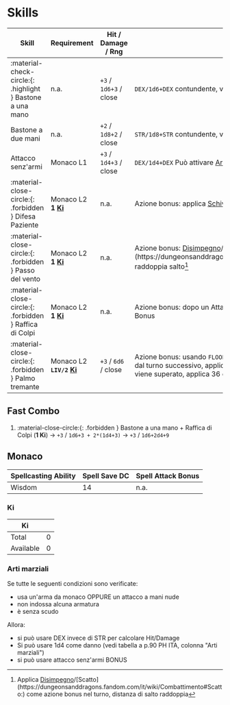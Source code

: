 # Skills

| Skill                    | Requirement | Hit / Damage / Rng      | Note                     |
| ------------------------ | ----------- | ----------------- | ------------------------ |
| :material-check-circle:{: .highlight } Bastone a una mano | n.a. | `+3` / `1d6+3` / close | `DEX/1d6+DEX` contundente, versatile, Può attivare [Arti marziali](#arti-marziali) |
| Bastone a due mani       | n.a.        | `+2` / `1d8+2` / close | `STR/1d8+STR` contundente, versatile |
| Attacco senz'armi        | Monaco L1   | `+3` / `1d4+3` / close | `DEX/1d4+DEX` Può attivare [Arti marziali](#arti-marziali) |
| :material-close-circle:{: .forbidden } Difesa Paziente | Monaco L2<br>__1 [Ki](#ki)__ | n.a. | Azione bonus: applica [Schivata](https://dungeonsanddragons.fandom.com/it/wiki/Combattimento#Schivata:) a sé stesso. |
| :material-close-circle:{: .forbidden } Passo del vento | Monaco L2<br>__1 [Ki](#ki)__ | n.a. | Azione bonus: [Disimpegno](https://dungeonsanddragons.fandom.com/it/wiki/Combattimento#Disimpegno:)/[Scatto](https://dungeonsanddragons.fandom.com/it/wiki/Combattimento#Scatto:), raddoppia salto[^1] |
| :material-close-circle:{: .forbidden } Raffica di Colpi | Monaco L2<br>__1 [Ki](#ki)__ | n.a. | Azione bonus: dopo un Attacco, esegui 2 Attacco senz'armi come azione Bonus |
| :material-close-circle:{: .forbidden } Palmo tremante | Monaco L2<br>__`LIV/2` [Ki](#ki)__ | `+3` / `6d6` / close | Azione bonus: usando `FLOOR(LIV/2)` KI può toccare l'obiettivo e, a partire dal turno successivo, applicare danni come azione extra. Se il tiro salvezza viene superato, applica 36 danni; se fallisce, `6d6` danni. |

## Fast Combo

1. :material-close-circle:{: .forbidden } Bastone a una mano + Raffica di Colpi (__1 Ki__) &rarr; `+3` / `1d6+3 + 2*(1d4+3)` &rarr; `+3` / `1d6+2d4+9`

## Monaco

| Spellcasting Ability | Spell Save DC | Spell Attack Bonus |
| -------------------- | ------------- | ------------------ |
| Wisdom               | 14            | n.a.               |

### Ki

| Ki          |     |
| ----------- | --- |
| Total       | 0   |
| Available   | 0   |

### Arti marziali

Se tutte le seguenti condizioni sono verificate:

- usa un'arma da monaco OPPURE un attacco a mani nude
- non indossa alcuna armatura
- è senza scudo

Allora:

- si può usare DEX invece di STR per calcolare Hit/Damage
- Si può usare 1d4 come danno (vedi tabella a p.90 PH ITA, colonna "Arti marziali")
- si può usare attacco senz'armi BONUS

[^1]: Applica [Disimpegno](https://dungeonsanddragons.fandom.com/it/wiki/Combattimento#Disimpegno:)/[Scatto](https://dungeonsanddragons.fandom.com/it/wiki/Combattimento#Scatto:) come azione bonus nel turno, distanza di salto raddoppia
